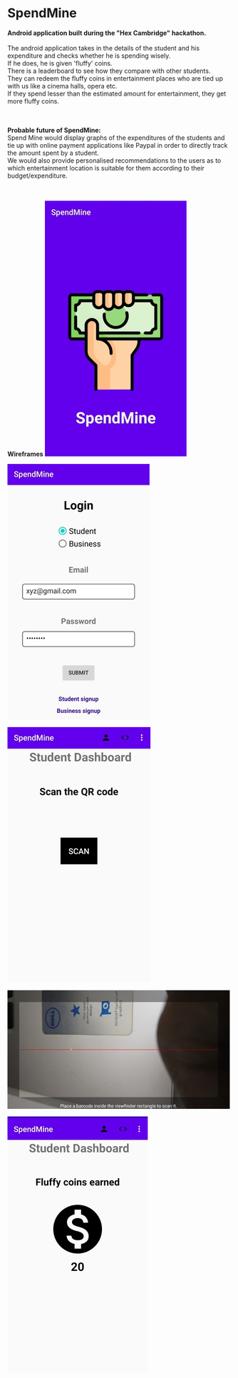 # SpendMine
<b>Android application built during the "Hex Cambridge" hackathon.</b><br><br>
The android application takes in the details of the student and his expenditure and checks whether he is spending wisely. <br>
If he does, he is given 'fluffy' coins. <br>
There is a leaderboard to see how they compare with other students. <br>
They can redeem the fluffy coins in entertainment places who are tied up with us like a cinema halls, opera etc. <br>
If they spend lesser than the estimated amount for entertainment, they get more fluffy coins.<br>

<br><br>
<b>Probable future of SpendMine:</b><br>
Spend Mine would display graphs of the expenditures of the students and tie up with online payment applications like Paypal in order to directly track the amount spent by a student. <br>
We would also provide personalised recommendations to the users as to which entertainment location is suitable for them according to their budget/expenditure.

<br><br>
<b>Wireframes</b>
![Splash Screen](Screenshots/p1.jpg)

![Login](Screenshots/p2.jpg)


![Scan QR Code](Screenshots/p3.jpg)


![QR Code Scanner](Screenshots/p4.jpg)


![Fluffy coins](Screenshots/p5.jpg)


